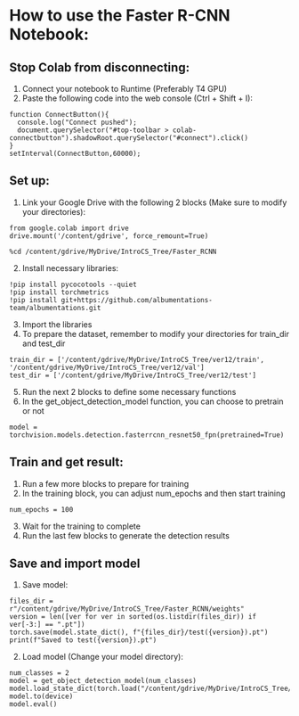 # How to use the Faster R-CNN Notebook:
## Stop Colab from disconnecting:
1. Connect your notebook to Runtime (Preferably T4 GPU)
2. Paste the following code into the web console (Ctrl + Shift + I):
```
function ConnectButton(){
  console.log("Connect pushed");
  document.querySelector("#top-toolbar > colab-connectbutton").shadowRoot.querySelector("#connect").click()
}
setInterval(ConnectButton,60000);
```
## Set up:
1. Link your Google Drive with the following 2 blocks (Make sure to modify your directories):
```
from google.colab import drive
drive.mount('/content/gdrive', force_remount=True)
```
```
%cd /content/gdrive/MyDrive/IntroCS_Tree/Faster_RCNN
```
2. Install necessary libraries:
```
!pip install pycocotools --quiet
!pip install torchmetrics
!pip install git+https://github.com/albumentations-team/albumentations.git
```
3. Import the libraries
4. To prepare the dataset, remember to modify your directories for train_dir and test_dir
```
train_dir = ['/content/gdrive/MyDrive/IntroCS_Tree/ver12/train', '/content/gdrive/MyDrive/IntroCS_Tree/ver12/val']
test_dir = ['/content/gdrive/MyDrive/IntroCS_Tree/ver12/test']
```
5. Run the next 2 blocks to define some necessary functions
6. In the get_object_detection_model function, you can choose to pretrain or not
```
model = torchvision.models.detection.fasterrcnn_resnet50_fpn(pretrained=True)
```
## Train and get result:
1. Run a few more blocks to prepare for training
2. In the training block, you can adjust num_epochs and then start training
```
num_epochs = 100
```
3. Wait for the training to complete
4. Run the last few blocks to generate the detection results
## Save and import model
1. Save model:
```
files_dir = r"/content/gdrive/MyDrive/IntroCS_Tree/Faster_RCNN/weights"
version = len([ver for ver in sorted(os.listdir(files_dir)) if ver[-3:] == ".pt"])
torch.save(model.state_dict(), f"{files_dir}/test({version}).pt")
print(f"Saved to test({version}).pt")
```
2. Load model (Change your model directory):
```
num_classes = 2
model = get_object_detection_model(num_classes)
model.load_state_dict(torch.load("/content/gdrive/MyDrive/IntroCS_Tree/Faster_RCNN/weights/test(15).pt"))
model.to(device)
model.eval()
```
